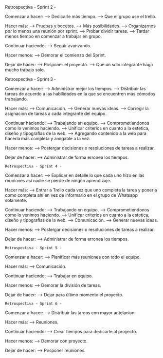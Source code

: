 Retrospectiva - Sprint 2 -

Comenzar a hacer:
    --> Dedicarle más tiempo.
    --> Que el grupo use el trello.

Hacer más:
    --> Pruebas y bocetos.
    --> Más posibilidades.
    --> Organizarnos por lo menos una reunión por sprint.
    --> Probar dividir tareas.
    --> Tardar menos tiempo en comenzar a trabajar en grupo. 

Continuar haciendo:
    --> Seguir avanzando.

Hacer menos:
    --> Demorar el comienzo del Sprint. 


Dejar de hacer:
    --> Posponer el proyecto.
    --> Que un solo integrante haga mucho trabajo solo.


Retrospectiva - Sprint 3 -

Comenzar a hacer:
    --> Administrar mejor los tiempos.
    --> Distribuir las tareas de acuerdo a las habilidades en la que se encuentren más cómodos trabajando.

Hacer más:
    --> Comunicación.
    --> Generar nuevas ideas.
    --> Corregir la asignacion de tareas a cada integrante del equipo.

Continuar haciendo:
    --> Trabajando en equipo.
    --> Comprometiendonos como lo venimos haciendo.
    --> Unificar criterios en cuanto a la estetica, diseño y tipografias de la web.
    --> Agregando contenido a la web para hacerla más completa y amigable a la vez.

Hacer menos:
    --> Postergar decisiones o resoluciones de tareas a realizar. 

Dejar de hacer:
    --> Administrar de forma erronea los tiempos.

    Retrospectiva - Sprint 4 -

Comenzar a hacer:
    --> Explicar en detalle lo que cada uno hizo en las reuniones así nadie se pierde de ningún aprendizaje.

Hacer más:
    --> Entrar a Trello cada vez que uno completa la tarea y ponerla como completa ahí en vez de informarlo en el grupo de Whatsapp solamente.

Continuar haciendo:
    --> Trabajando en equipo.
    --> Comprometiendonos como lo venimos haciendo.
    --> Unificar criterios en cuanto a la estetica, diseño y tipografias de la web.
    --> Comunicación.
    --> Generar nuevas ideas.

Hacer menos:
    --> Postergar decisiones o resoluciones de tareas a realizar. 

Dejar de hacer:
    --> Administrar de forma erronea los tiempos.

    Retrospectiva - Sprint 5 -

Comenzar a hacer:
    --> Planificar más reuniones con todo el equipo.

Hacer más:
    --> Comunicación.

Continuar haciendo:
    --> Trabajar en equipo.

Hacer menos:
    --> Demorar la división de tareas.

Dejar de hacer:
    --> Dejar para último momento el proyecto.

    Retrospectiva - Sprint 6 -

Comenzar a hacer:
    --> Distribuir las tareas con mayor antelacion.

Hacer más:
    --> Reuniones.

Continuar haciendo:
    --> Crear tiempos para dedicarle al proyecto.

Hacer menos:
    --> Demorar con proyecto.

Dejar de hacer:
    --> Posponer reuniones.